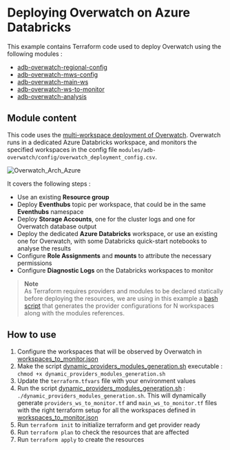 # Deploying Overwatch on Azure Databricks

This example contains Terraform code used to deploy Overwatch using the following modules :
- [adb-overwatch-regional-config](../../modules/adb-overwatch-regional-config)
- [adb-overwatch-mws-config](../../modules/adb-overwatch-mws-config)
- [adb-overwatch-main-ws](../../modules/adb-overwatch-main-ws)
- [adb-overwatch-ws-to-monitor](../../modules/adb-overwatch-ws-to-monitor)
- [adb-overwatch-analysis](../../modules/adb-overwatch-analysis)


## Module content

This code uses the [multi-workspace deployment of Overwatch](https://databrickslabs.github.io/overwatch/deployoverwatch/cloudinfra/azure/#reference-architecturehttps://databrickslabs.github.io/overwatch/deployoverwatch/cloudinfra/azure/#reference-architecture). Overwatch runs in a dedicated Azure Databricks workspace, and monitors the specified workspaces in the config file `modules/adb-overwatch/config/overwatch_deployment_config.csv`.

  ![Overwatch_Arch_Azure](https://user-images.githubusercontent.com/103026825/230571464-5892c5c7-82c2-4808-9003-61b501b75f69.png?raw=true)

It covers the following steps :
* Use an existing **Resource group**
* Deploy **Eventhubs** topic per workspace, that could be in the same **Eventhubs** namespace
* Deploy **Storage Accounts**, one for the cluster logs and one for Overwatch database output
* Deploy the dedicated **Azure Databricks** workspace, or use an existing one for Overwatch, with some Databricks quick-start notebooks to analyse the results
* Configure **Role Assignments** and **mounts** to attribute the necessary permissions
* Configure **Diagnostic Logs** on the Databricks workspaces to monitor

> **Note**  
> As Terraform requires providers and modules to be declared statically before deploying the resources, we are using in this example a [bash script](./dynamic_providers_modules_generation.sh)
> that generates the provider configurations for N workspaces along with the modules references.

## How to use

1. Configure the workspaces that will be observed by Overwatch in [workspaces_to_monitor.json](./workspaces_to_monitor.json)
2. Make the script [dynamic_providers_modules_generation.sh](./dynamic_providers_modules_generation.sh) executable : `chmod +x dynamic_providers_modules_generation.sh`
3. Update the `terraform.tfvars` file with your environment values 
4. Run the script [dynamic_providers_modules_generation.sh](./dynamic_providers_modules_generation.sh) : `./dynamic_providers_modules_generation.sh`. This will dynamically generate `providers_ws_to_monitor.tf` and `main_ws_to_monitor.tf` files with the right terraform setup for all the workspaces defined in [workspaces_to_monitor.json](./workspaces_to_monitor.json)
5. Run `terraform init` to initialize terraform and get provider ready
6. Run `terraform plan` to check the resources that are affected
7. Run `terraform apply` to create the resources
